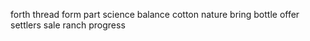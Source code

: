 forth thread form part science balance cotton nature bring bottle offer settlers sale ranch progress